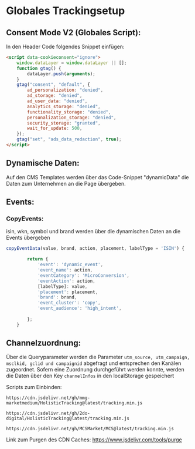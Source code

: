 # Globales Trackingsetup

## Consent Mode V2 (Globales Script):
In den Header Code folgendes Snippet einfügen:

```html
<script data-cookieconsent="ignore">
    window.dataLayer = window.dataLayer || [];
    function gtag() {
        dataLayer.push(arguments);
    }
    gtag("consent", "default", {
        ad_personalization: "denied",
        ad_storage: "denied",
        ad_user_data: "denied",
        analytics_storage: "denied",
        functionality_storage: "denied",
        personalization_storage: "denied",
        security_storage: "granted",
        wait_for_update: 500,
    });
    gtag("set", "ads_data_redaction", true);
</script>
```

## Dynamische Daten:
Auf den CMS Templates werden über das Code-Snippet "dynamicData" die Daten zum Unternehmen an die Page übergeben.

## Events:
### CopyEvents:
isin, wkn, symbol und brand werden über die dynamischen Daten an die Events übergeben

``` javascript
copyEventData(value, brand, action, placement, labelType = 'ISIN') {

		return {
			'event': 'dynamic_event',
			'event_name': action,
			'eventCategory': 'MicroConversion',
			'eventAction': action,
			[labelType]: value,
			'placement': placement,
			'brand': brand,
			'event_cluster': 'copy',
			'event_audience': 'high_intent',	
			
		};
	}

```

## Channelzuordnung:
Über die Queryparameter werden die Parameter `` utm_source, utm_campaign, msclkid, gclid und campaignid `` abgefragt und entsprechen den Kanälen zugeordnet. Sofern eine Zuordnung durchgeführt werden konnte, werden die Daten über den Key ``channelInfos`` in den localStorage gespeichert


Scripts zum Einbinden: 

``https://cdn.jsdelivr.net/gh/mmg-marketmedium/HolisticTracking@latest/tracking.min.js``

``https://cdn.jsdelivr.net/gh/2do-digital/HolisticTracking@latest/tracking.min.js``

``https://cdn.jsdelivr.net/gh/MCSMarket/MCS@latest/tracking.min.js``


Link zum Purgen des CDN Caches: https://www.jsdelivr.com/tools/purge